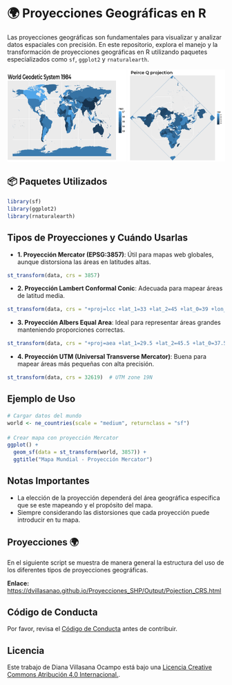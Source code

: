 
<!-- README.md is generated from README.Rmd. Please edit that file -->

# 🌍 Proyecciones Geográficas en R

<!-- badges: start -->
<!-- badges: end -->

Las proyecciones geográficas son fundamentales para visualizar y
analizar datos espaciales con precisión. En este repositorio, explora el
manejo y la transformación de proyecciones geográficas en R utilizando
paquetes especializados como `sf`, `ggplot2` y `rnaturalearth`.

<div style="display: flex; justify-content: center;">

<img src="Output/World Geodetic System 1984.png" width="55%" style="margin: 1px;">
<img src="Output/Peirce Q projection.png" width="45%" style="margin: 1px;">

</div>

## 📦 Paquetes Utilizados

``` r
library(sf)
library(ggplot2)
library(rnaturalearth)
```

## Tipos de Proyecciones y Cuándo Usarlas

- **1. Proyección Mercator (EPSG:3857)**: Útil para mapas web globales,
  aunque distorsiona las áreas en latitudes altas.

``` r
st_transform(data, crs = 3857)
```

- **2. Proyección Lambert Conformal Conic**: Adecuada para mapear áreas
  de latitud media.

``` r
st_transform(data, crs = "+proj=lcc +lat_1=33 +lat_2=45 +lat_0=39 +lon_0=-96")
```

- **3. Proyección Albers Equal Area**: Ideal para representar áreas
  grandes manteniendo proporciones correctas.

``` r
st_transform(data, crs = "+proj=aea +lat_1=29.5 +lat_2=45.5 +lat_0=37.5 +lon_0=-96")
```

- **4. Proyección UTM (Universal Transverse Mercator)**: Buena para
  mapear áreas más pequeñas con alta precisión.

``` r
st_transform(data, crs = 32619)  # UTM zone 19N
```

## Ejemplo de Uso

``` r
# Cargar datos del mundo
world <- ne_countries(scale = "medium", returnclass = "sf")

# Crear mapa con proyección Mercator
ggplot() +
  geom_sf(data = st_transform(world, 3857)) +
  ggtitle("Mapa Mundial - Proyección Mercator")
```

## Notas Importantes

- La elección de la proyección dependerá del área geográfica específica
  que se este mapeando y el propósito del mapa.
- Siempre considerando las distorsiones que cada proyección puede
  introducir en tu mapa.

## Proyecciones 🌍

En el siguiente script se muestra de manera general la estructura del
uso de los diferentes tipos de proyecciones geográficas.

**Enlace:**
<https://dvillasanao.github.io/Proyecciones_SHP/Output/Pojection_CRS.html>

## Código de Conducta

Por favor, revisa el [Código de Conducta](CODE_OF_CONDUCT.md) antes de
contribuir.

## Licencia

Este trabajo de Diana Villasana Ocampo está bajo una
<a rel="license" href="http://creativecommons.org/licenses/by/4.0/">
Licencia Creative Commons Atribución 4.0 Internacional.</a>.
